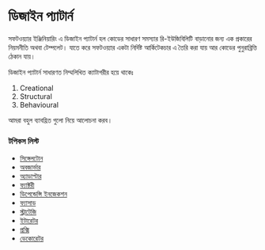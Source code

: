 # ডিজাইন প্যাটার্ন

সফটওয়্যার ইঞ্জিনিয়ারিং এ ডিজাইন প্যাটার্ন হল কোডের সাধারণ সমস্যার রি-ইউজিবিলিটি বাড়ানোর জন্য এক প্রকারের নিয়মনীতি অথবা টেম্পলেট। যাতে করে সফটওয়্যার একটা নির্দিষ্ট আর্কিটেকচার এ তৈরি করা যায় আর কোডের পুনুরাব্রিত্তি ঠেকান যায়।

ডিজাইন প্যাটার্ন সাধারণত নিম্মলিখিত ক্যাটাগরীর হয়ে থাকেঃ

1. Creational
2. Structural
3. Behavioural

আমরা বহুল ব্যাবহ্রিত গুলো নিয়ে আলোচনা করব।

### টপিকস লিস্ট

* [সিঙ্গেলটোন](singleton-pattern.md)
* [অবজার্ভার](observer-pattern.md)
* [অ্যাডাপ্টার](adapter-pattern.md)
* [ফ্যাক্টরী](factory-pattern.md)
* [ডিপেন্ডেন্সি ইনজেকশন](dependency-injection-pattern.md)
* [ফ্যাসাড](facade-pattern.md)
* [স্ট্রাটেজি](strategy-pattern.md)
* [ইটারেটর](iterator-pattern.md)
* [প্রক্সি](proxy-pattern.md)
* [ডেকোরেটর](decorator-pattern.md)
